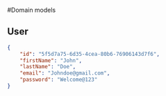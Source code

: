 #Domain models

## User

```json
{
    "id": "5f5d7a75-6d35-4cea-80b6-76906143d7f6",
    "firstName": "John",
    "lastName": "Doe",
    "email": "Johndoe@gmail.com",
    "password": "Welcome@123"
}